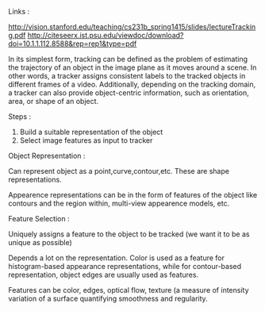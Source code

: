 Links : 

http://vision.stanford.edu/teaching/cs231b_spring1415/slides/lectureTracking.pdf
http://citeseerx.ist.psu.edu/viewdoc/download?doi=10.1.1.112.8588&rep=rep1&type=pdf

In its simplest form, tracking can be defined as the problem of estimating the trajectory of an object in the image plane as it moves around a scene. In other words, a
tracker assigns consistent labels to the tracked objects in different frames of a video. Additionally, depending on the tracking domain, a tracker can also provide object-centric
information, such as orientation, area, or shape of an object.

Steps : 
1. Build a suitable representation of the object
2. Select image features as input to tracker

Object Representation : 

Can represent object as a point,curve,contour,etc. These are shape representations.

Appearence representations can be in the form of features of the object like contours and the region within,
multi-view appearence models, etc.

Feature Selection : 

Uniquely assigns a feature to the object to be tracked (we want it to be as unique as possible)

Depends a lot on the representation. Color is used as a feature for histogram-based appearance
representations, while for contour-based representation, object edges are usually used
as features.

Features can be color, edges, optical flow, texture (a measure of intensity variation of a surface quantifying smoothness
and regularity.

